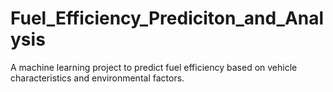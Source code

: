 # Fuel_Efficiency_Prediciton_and_Analysis
A machine learning project to predict fuel efficiency based on vehicle characteristics and environmental factors.
